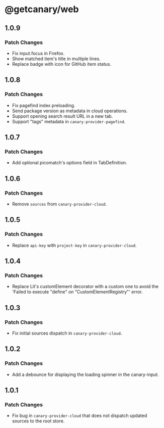 # @getcanary/web

## 1.0.9

### Patch Changes

- Fix input.focus in Firefox.
- Show matched item's title in multiple lines.
- Replace badge with icon for GitHub item status.

## 1.0.8

### Patch Changes

- Fix pagefind index preloading.
- Send package version as metadata in cloud operations.
- Support opening search result URL in a new tab.
- Support "tags" metadata in `canary-provider-pagefind`.

## 1.0.7

### Patch Changes

- Add optional picomatch's options field in TabDefinition.

## 1.0.6

### Patch Changes

- Remove `sources` from `canary-provider-cloud`.

## 1.0.5

### Patch Changes

- Replace `api-key` with `project-key` in `canary-provider-cloud`.

## 1.0.4

### Patch Changes

- Replace Lit's customElement decorator with a custom one to avoid the 'Failed to execute "define" on "CustomElementRegistry"' error.

## 1.0.3

### Patch Changes

- Fix initial sources dispatch in `canary-provider-cloud`.

## 1.0.2

### Patch Changes

- Add a debounce for displaying the loading spinner in the canary-input.

## 1.0.1

### Patch Changes

- Fix bug in `canary-provider-cloud` that does not dispatch updated sources to the root store.
